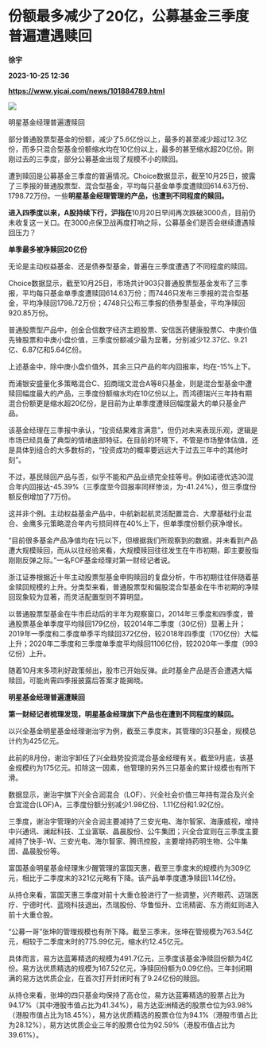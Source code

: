 # 份额最多减少了20亿，公募基金三季度普遍遭遇赎回
**徐宇**

**2023-10-25 12:36**

**https://www.yicai.com/news/101884789.html**

![](https://imgcdn.yicai.com/uppics/slides/2023/10/58c8474628bba60ad8f11beb224ac0ae.jpg)

明星基金经理普遍遭赎回

部分普通股票型基金的份额，减少了5.6亿份以上，最多的甚至减少超过12.3亿份，而多只混合型基金份额缩水均在10亿份以上，最多的甚至缩水超20亿份。刚刚过去的三季度，部分公募基金出现了规模不小的赎回。

遭到赎回是公募基金三季度的普遍情况。Choice数据显示，截至10月25日，披露了三季报的普通股票型、混合型基金，平均每只基金单季度遭赎回614.63万份、1798.72万份。一些**明星基金经理管理的产品，也遭到不同程度的赎回。**

**进入四季度以来，A股持续下行，沪指在**10月20日早间再次跌破3000点，目前仍未收复这一关口。在3000点保卫战再度打响之际，公募基金们是否会继续遭遇赎回压力？

**单季最多被净赎回20亿份**

无论是主动权益基金、还是债券型基金，普遍在三季度遭遇了不同程度的赎回。

Choice数据显示，截至10月25日，市场共计903只普通股票型基金发布了三季报，平均每只基金单季度遭赎回614.63万份；而7446只发布三季报的混合型基金，平均净赎回1798.72万份；4748只公布三季报的债券型基金，平均净赎回920.85万份。

普通股票型产品中，创金合信数字经济主题股票、安信医药健康股票C、中庚价值先锋股票和中庚小盘价值，三季度份额减少最为显著，分别减少12.37亿、9.21亿、6.87亿和5.64亿份。

上述基金中，除中庚小盘价值外，其余三只产品的年内回报率，均在-15%上下。

而浦银安盛量化多策略混合C、招商瑞文混合A等8只基金，则是混合型基金中遭赎回幅度最大的产品，三季度份额缩水均在10亿份以上。而鸿德瑞兴三年持有期混合份额更是缩水超20亿份，是目前为止单季度遭赎回幅度最大的单只基金产品。

该基金经理在三季报中承认，“投资结果难言满意”，但仍对未来表现乐观，逻辑是市场已经具备了典型的情绪底部特征。在目前的环境下，不管是市场整体估值，还是具体到组合的大多数标的，“投资成功的概率要远远大于过去三年中的其他时刻”。

不过，基民赎回产品与否，似乎不能和产品业绩完全挂等号。例如诺德优选30混合年内回报达-45.39%（三季度至今回报率同样惨淡，为-41.24%），但三季度份额反倒增加了7万份。

这并非个例。主动权益基金产品中，中航新起航灵活配置混合、大摩基础行业混合、金鹰多元策略混合年内亏损同样在40%上下，但单季度份额仍获净增长。

“目前很多基金产品净值均在1元以下，但根据我们所观察到的数据，并未看到产品遭大规模赎回，而从以往经验来看，大规模赎回往往发生在牛市初期，即主要股指刚刚反弹之际。”一名FOF基金经理对第一财经记者说。

浙江证券根据近十年主动股票型基金申购赎回的复盘分析，牛市初期往往伴随着基金赎回规模的上升。分类型来看，普通股票型和偏股混合型基金在牛市初期的净赎回现象较为显著，而灵活配置型则不算明显。

以普通股票型基金在牛市启动后的半年为观察窗口，2014年三季度和四季度，普通股票基金单季度平均赎回179亿份，较2014年二季度（30亿份）显著上升；2019年一季度和二季度单季平均赎回372亿份，较2018年四季度（170亿份）大幅上升；2020年二季度和三季度单季度平均赎回1106亿份，较2020年一季度（993亿份）上升。

随着10月末多项利好政策频出，股市已开始反弹。此时基金产品是否会遭遇大幅赎回，可能尚需四季报披露后答案才能揭晓。

**明星基金经理普遍遭赎回**

**第一财经记者梳理发现，明星基金经理旗下产品也在遭到不同程度的赎回。**

以兴全基金明星基金经理谢治宇为例，截至三季度末，其管理的3只基金，规模总计约为425亿元。

此前的8月份，谢治宇卸任了兴全趋势投资混合基金经理有关。截至9月底，该基金规模约为175亿元。扣除这一因素，他管理的另外三只基金的累计规模也有所下滑。

数据显示，谢治宇旗下兴全合润混合（LOF）、兴全社会价值三年持有混合及兴全合宜混合(LOF)A，三季度份额分别减少1.98亿份、1.11亿份和1.92亿份。

三季度，谢治宇管理的兴全合润主要减持了三安光电、海尔智家、海康威视，增持中兴通讯、澜起科技、工业富联、晶晨股份、公牛集团；兴全合宜则在三季度主要减持了快手-W、三安光电、海尔智家、腾讯控股，主要增持药明生物、公牛集团、晶晨股份等。

富国基金明星基金经理朱少醒管理的富国天惠，截至三季度末的规模约为309亿元，相比于二季度末的321亿元略有下降。该产品单季度遭净赎回1.14亿份。

从持仓来看，富国天惠三季度对前十大重仓股进行了一些调整，兴齐眼药、迈瑞医疗、宁德时代、蓝晓科技退出，杰瑞股份、华鲁恒升、立讯精密、东方雨虹则进入前十大重仓股。

“公募一哥”张坤的管理规模也有所下降。截至三季末，张坤在管规模为763.54亿元，相较于二季度末时的775.99亿元，缩水约12.45亿元。

具体而言，易方达蓝筹精选的规模为491.7亿元，三季度该基金净赎回份额为4亿份。易方达优质精选的规模为167.52亿元，净赎回份额为0.09亿份。三年封闭期满的易方达优质企业，在首次打开封闭时有了9.24亿份的赎回。

从持仓来看，张坤的四只基金均保持了高仓位，易方达蓝筹精选的股票占比为94.17%（其中港股市值占比为41.34%），易方达亚洲精选的股票仓位为93.98%（港股市值占比为18.45%），易方达优质精选的股票仓位为94.1%（港股市值占比为28.12%），易方达优质企业三年的股票仓位为92.59%（港股市值占比为39.61%）。